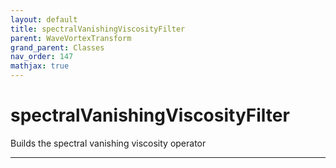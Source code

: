 ```yaml
---
layout: default
title: spectralVanishingViscosityFilter
parent: WaveVortexTransform
grand_parent: Classes
nav_order: 147
mathjax: true
---
```


#  spectralVanishingViscosityFilter

Builds the spectral vanishing viscosity operator


---

